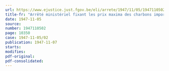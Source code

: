 ```yaml
---
url: https://www.ejustice.just.fgov.be/eli/arrete/1947/11/05/1947110502/justel
title-fr: "Arrêté ministériel fixant les prix maxima des charbons importés à usage domestique, destinés à l'approvisionnement des chaudières de chauffage central"
date: 1947-11-05
source:
number: 1947110502
page: 10350
case: 1947-11-05/02
publication: 1947-11-07
starts:
modifies:
pdf-original:
pdf-consolidated:
---
```


